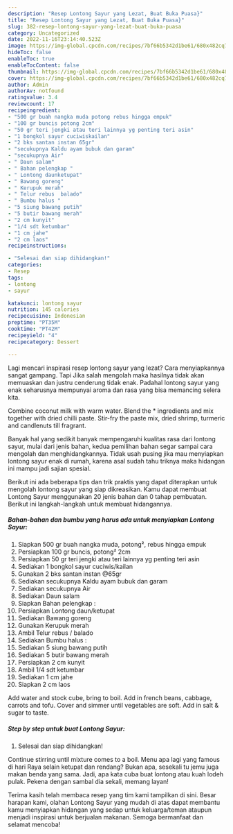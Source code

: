 ```yaml
---
description: "Resep Lontong Sayur yang Lezat, Buat Buka Puasa}"
title: "Resep Lontong Sayur yang Lezat, Buat Buka Puasa}"
slug: 382-resep-lontong-sayur-yang-lezat-buat-buka-puasa
category: Uncategorized
date: 2022-11-16T23:14:40.523Z
image: https://img-global.cpcdn.com/recipes/7bf66b5342d1be61/680x482cq70/lontong-sayur-foto-resep-utama.jpg
hideToc: false
enableToc: true
enableTocContent: false
thumbnail: https://img-global.cpcdn.com/recipes/7bf66b5342d1be61/680x482cq70/lontong-sayur-foto-resep-utama.jpg
cover: https://img-global.cpcdn.com/recipes/7bf66b5342d1be61/680x482cq70/lontong-sayur-foto-resep-utama.jpg
author: Admin
authorAv: notfound
ratingvalue: 3.4
reviewcount: 17
recipeingredient:
- "500 gr buah nangka muda potong rebus hingga empuk"
- "100 gr buncis potong 2cm"
- "50 gr teri jengki atau teri lainnya yg penting teri asin"
- "1 bongkol sayur cuciwiskailan"
- "2 bks santan instan 65gr"
- "secukupnya Kaldu ayam bubuk dan garam"
- "secukupnya Air"
- " Daun salam"
- " Bahan pelengkap "
- " Lontong daunketupat"
- " Bawang goreng"
- " Kerupuk merah"
- " Telur rebus  balado"
- " Bumbu halus "
- "5 siung bawang putih"
- "5 butir bawang merah"
- "2 cm kunyit"
- "1/4 sdt ketumbar"
- "1 cm jahe"
- "2 cm laos"
recipeinstructions:

- "Selesai dan siap dihidangkan!"
categories:
- Resep
tags:
- lontong
- sayur

katakunci: lontong sayur 
nutrition: 145 calories
recipecuisine: Indonesian
preptime: "PT35M"
cooktime: "PT42M"
recipeyield: "4"
recipecategory: Dessert

---
```



Lagi mencari inspirasi resep lontong sayur yang lezat? Cara menyiapkannya sangat gampang. Tapi Jika salah mengolah maka hasilnya tidak akan memuaskan dan justru cenderung tidak enak. Padahal lontong sayur yang enak seharusnya mempunyai aroma dan rasa yang bisa memancing selera kita.


Combine coconut milk with warm water. Blend the * ingredients and mix together with dried chilli paste. Stir-fry the paste mix, dried shrimp, turmeric and candlenuts till fragrant.

Banyak hal yang sedikit banyak mempengaruhi kualitas rasa dari lontong sayur, mulai dari jenis bahan, kedua pemilihan bahan segar sampai cara mengolah dan menghidangkannya. Tidak usah pusing jika mau menyiapkan lontong sayur enak di rumah, karena asal sudah tahu triknya maka hidangan ini mampu jadi sajian spesial.


Berikut ini ada beberapa tips dan trik praktis yang dapat diterapkan untuk mengolah lontong sayur yang siap dikreasikan. Kamu dapat membuat Lontong Sayur menggunakan 20 jenis bahan dan 0 tahap pembuatan. Berikut ini langkah-langkah untuk membuat hidangannya.

<!--inarticleads1-->

##### Bahan-bahan dan bumbu yang harus ada untuk menyiapkan Lontong Sayur:

1. Siapkan 500 gr buah nangka muda, potong², rebus hingga empuk
1. Persiapkan 100 gr buncis, potong² 2cm
1. Persiapkan 50 gr teri jengki atau teri lainnya yg penting teri asin
1. Sediakan 1 bongkol sayur cuciwis/kailan
1. Gunakan 2 bks santan instan @65gr
1. Sediakan secukupnya Kaldu ayam bubuk dan garam
1. Sediakan secukupnya Air
1. Sediakan  Daun salam
1. Siapkan  Bahan pelengkap :
1. Persiapkan  Lontong daun/ketupat
1. Sediakan  Bawang goreng
1. Gunakan  Kerupuk merah
1. Ambil  Telur rebus / balado
1. Sediakan  Bumbu halus :
1. Sediakan 5 siung bawang putih
1. Sediakan 5 butir bawang merah
1. Persiapkan 2 cm kunyit
1. Ambil 1/4 sdt ketumbar
1. Sediakan 1 cm jahe
1. Siapkan 2 cm laos


Add water and stock cube, bring to boil. Add in french beans, cabbage, carrots and tofu. Cover and simmer until vegetables are soft. Add in salt &amp; sugar to taste. 

<!--inarticleads2-->

##### Step by step untuk buat Lontong Sayur:


1. Selesai dan siap dihidangkan!

Continue stirring until mixture comes to a boil. Menu apa lagi yang famous di hari Raya selain ketupat dan rendang? Bukan apa, sesekali tu jemu juga makan benda yang sama. Jadi, apa kata cuba buat lontong atau kuah lodeh pulak. Pekena dengan sambal dia sekali, memang layan! 

Terima kasih telah membaca resep yang tim kami tampilkan di sini. Besar harapan kami, olahan Lontong Sayur yang mudah di atas dapat membantu kamu menyiapkan hidangan yang sedap untuk keluarga/teman ataupun menjadi inspirasi untuk berjualan makanan. Semoga bermanfaat dan selamat mencoba!
